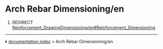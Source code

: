 # Arch Rebar Dimensioning/en
1.  REDIRECT [Reinforcement_DrawingDimensioning/en#Reinforcement_Dimensioning](Reinforcement_DrawingDimensioning/en#Reinforcement_Dimensioning.md)



---
⏵ [documentation index](../README.md) > Arch Rebar Dimensioning/en
